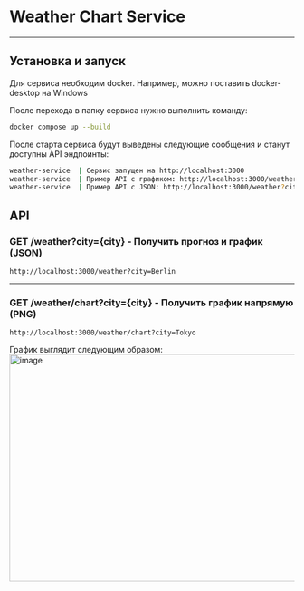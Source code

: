 # Weather Chart Service
---

## Установка и запуск

Для сервиса необходим docker.
Например, можно поставить docker-desktop на Windows

После перехода в папку сервиса нужно выполнить команду:

```bash
docker compose up --build
```

После старта сервиса будут выведены следующие сообщения и станут доступны API эндпоинты:
```bash
weather-service  | Сервис запущен на http://localhost:3000
weather-service  | Пример API с графиком: http://localhost:3000/weather/chart?city=Paris
weather-service  | Пример API с JSON: http://localhost:3000/weather?city=London
```

## API

### GET /weather?city={city} - Получить прогноз и график (JSON)
```
http://localhost:3000/weather?city=Berlin
```

---

### GET /weather/chart?city={city} - Получить график напрямую (PNG)
```
http://localhost:3000/weather/chart?city=Tokyo
```
График выглядит следующим образом:
<img width="1200" height="401" alt="image" src="https://github.com/user-attachments/assets/cfb857d0-d55c-4735-8bc0-2a556054f292" />
